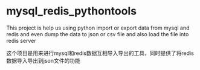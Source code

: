 # mysql_redis_pythontools
This project is help us using python import or export data from mysql and redis and even dump the data to json or csv file and also load the file into redis server

这个项目是用来进行mysql和redis数据互相导入导出的工具，同时提供了将redis数据导入导出到json文件的功能
